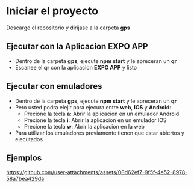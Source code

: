 # Iniciar el proyecto

Descarge el repositorio y dirijase a la carpeta **gps**

## Ejecutar con la Aplicacion EXPO APP

- Dentro de la carpeta **gps**, ejecute **npm start** y le apreceran un **qr**
- Escanee el **qr** con la aplicacion **EXPO APP** y listo
      
## Ejecutar con emuladores

- Dentro de la carpeta **gps**, ejecute **npm start** y le apreceran un **qr**
- Pero usted podra elejir para ejecura entre **web**, **IOS** y **Android**:
   - Precione la tecla **a**: Abrir la aplicacion en un emulador Android
   - Precione la tecla **i**: Abrir la aplicacion en un emulador IOS
   - Precione la tecla **w**: Abrir la aplicacion en la web
- Para utilizar los emuladores previamente tienen que estar abiertos y ejecutados

## Ejemplos

https://github.com/user-attachments/assets/08d62ef7-9f5f-4e52-8978-58a7bea429da
